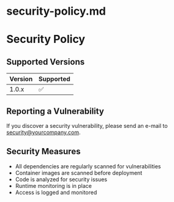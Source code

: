 # security-policy.md
# Security Policy

## Supported Versions

| Version | Supported          |
| ------- | ------------------ |
| 1.0.x   | :white_check_mark: |

## Reporting a Vulnerability

If you discover a security vulnerability, please send an e-mail to security@yourcompany.com.

## Security Measures

- All dependencies are regularly scanned for vulnerabilities
- Container images are scanned before deployment
- Code is analyzed for security issues
- Runtime monitoring is in place
- Access is logged and monitored